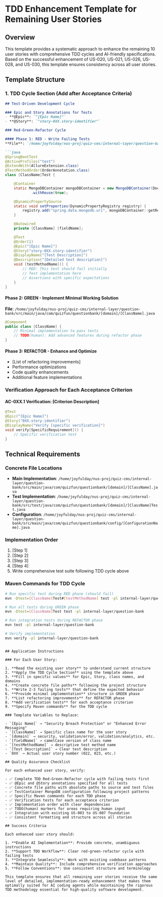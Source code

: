 # TDD Enhancement Template for Remaining User Stories

## Overview

This template provides a systematic approach to enhance the remaining 10 user stories with comprehensive TDD cycles and AI-friendly specifications. Based on the successful enhancement of US-020, US-021, US-026, US-028, and US-030, this template ensures consistency across all user stories.

## Template Structure

### 1. TDD Cycle Section (Add after Acceptance Criteria)

```markdown
## Test-Driven Development Cycle

### Epic and Story Annotations for Tests
- **@Epic**: `"[Epic Name]"`
- **@Story**: `"story-0XX.story-identifier"`

### Red-Green-Refactor Cycle

#### Phase 1: RED - Write Failing Tests
**File**: `/home/joyfulday/nus-proj/quiz-cms/internal-layer/question-bank/src/test/java/com/quizfun/questionbank/[domain]/[ClassName]Test.java`

```java
@SpringBootTest
@ActiveProfiles("test")
@ExtendWith(AllureExtension.class)
@TestMethodOrder(OrderAnnotation.class)
class [ClassName]Test {

    @Container
    static MongoDBContainer mongoDBContainer = new MongoDBContainer(DockerImageName.parse("mongo:6.0"))
            .withReuse(true);

    @DynamicPropertySource
    static void setProperties(DynamicPropertyRegistry registry) {
        registry.add("spring.data.mongodb.uri", mongoDBContainer::getReplicaSetUrl);
    }

    @Autowired
    private [ClassName] [fieldName];

    @Test
    @Order(1)
    @Epic("[Epic Name]")
    @Story("story-0XX.story-identifier")
    @DisplayName("[Test Description]")
    @Description("[Detailed test description]")
    void [testMethodName]() {
        // RED: This test should fail initially
        // Test implementation here
        // Assertions with specific expectations
    }
}
```

#### Phase 2: GREEN - Implement Minimal Working Solution
**File**: `/home/joyfulday/nus-proj/quiz-cms/internal-layer/question-bank/src/main/java/com/quizfun/questionbank/[domain]/[ClassName].java`

```java
@Component
public class [ClassName] {
    // Minimal implementation to pass tests
    // TODO(human): Add advanced features during refactor phase
}
```

#### Phase 3: REFACTOR - Enhance and Optimize
- [List of refactoring improvements]
- Performance optimizations
- Code quality enhancements
- Additional feature implementations

### Verification Approach for Each Acceptance Criterion

#### AC-0XX.1 Verification: [Criterion Description]
```java
@Test
@Epic("[Epic Name]")
@Story("0XX.story-identifier")
@DisplayName("Verify [specific verification]")
void verify[SpecificRequirement]() {
    // Specific verification test
}
```

## Technical Requirements

### Concrete File Locations
- **Main Implementation**: `/home/joyfulday/nus-proj/quiz-cms/internal-layer/question-bank/src/main/java/com/quizfun/questionbank/[domain]/[ClassName].java`
- **Test Implementation**: `/home/joyfulday/nus-proj/quiz-cms/internal-layer/question-bank/src/test/java/com/quizfun/questionbank/[domain]/[ClassName]Test.java`
- **Configuration**: `/home/joyfulday/nus-proj/quiz-cms/internal-layer/question-bank/src/main/java/com/quizfun/questionbank/config/[ConfigurationName].java`

### Implementation Order
1. [Step 1]
2. [Step 2]
3. [Step 3]
4. [Step 4]
5. Write comprehensive test suite following TDD cycle above

### Maven Commands for TDD Cycle
```bash
# Run specific test during RED phase (should fail)
mvn -Dtest=[ClassName]Test#[testMethodName] test -pl internal-layer/question-bank

# Run all tests during GREEN phase
mvn -Dtest=[ClassName]Test test -pl internal-layer/question-bank

# Run integration tests during REFACTOR phase
mvn test -pl internal-layer/question-bank

# Verify implementation
mvn verify -pl internal-layer/question-bank
```
```

## Application Instructions

### For Each User Story:

1. **Read the existing user story** to understand current structure
2. **Apply the TDD Cycle Section** using the template above
3. **Fill in specific values** for Epic, Story, class names, and domains
4. **Create concrete file paths** following the project structure
5. **Write 2-3 failing tests** that define the expected behavior
6. **Provide minimal implementation** structure in GREEN phase
7. **List refactoring improvements** for REFACTOR phase
8. **Add verification tests** for each acceptance criterion
9. **Specify Maven commands** for the TDD cycle

### Template Variables to Replace:

- `[Epic Name]` → "Security Breach Protection" or "Enhanced Error Messaging"
- `[ClassName]` → Specific class name for the user story
- `[domain]` → security, validation/error, validation/analytics, etc.
- `[fieldName]` → camelCase version of class name
- `[testMethodName]` → descriptive test method name
- `[Test Description]` → Clear test description
- `0XX` → Actual user story number (022, 023, etc.)

## Quality Assurance Checklist

For each enhanced user story, verify:

- ✅ Complete TDD Red-Green-Refactor cycle with failing tests first
- ✅ @Epic and @Story annotations specified for all tests
- ✅ Concrete file paths with absolute paths to source and test files
- ✅ TestContainer MongoDB configuration following project patterns
- ✅ Specific Maven commands for each TDD phase
- ✅ Verification tests for each acceptance criterion
- ✅ Implementation order with clear dependencies
- ✅ TODO(human) markers for areas requiring human input
- ✅ Integration with existing US-003 to US-007 foundation
- ✅ Consistent formatting and structure across all stories

## Success Criteria

Each enhanced user story should:

1. **Enable AI Implementation**: Provide concrete, unambiguous instructions
2. **Support TDD Workflow**: Clear red-green-refactor cycle with failing tests
3. **Integrate Seamlessly**: Work with existing codebase patterns
4. **Maintain Quality**: Include comprehensive verification approaches
5. **Follow Conventions**: Use consistent structure and terminology

This template ensures that all remaining user stories receive the same level of detailed, implementation-ready enhancement that makes them optimally suited for AI coding agents while maintaining the rigorous TDD methodology essential for high-quality software development.